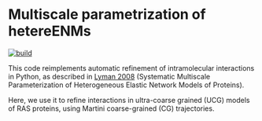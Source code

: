 # Multiscale parametrization of hetereENMs 

[![build](https://github.com/RohanS14/henm-python/actions/workflows/ci.yml/badge.svg)]([https://github.com/RohanS14/Most-Active-Cookie/actions/workflows/python-tests.yml](https://github.com/RohanS14/henm-python/actions/workflows/ci.yml))

This code reimplements automatic refinement of intramolecular interactions in Python, as described in [Lyman 2008]([url](https://pmc.ncbi.nlm.nih.gov/articles/PMC2567941/)) (Systematic Multiscale Parameterization of Heterogeneous Elastic Network Models of Proteins).

Here, we use it to refine interactions in ultra-coarse grained (UCG) models of RAS proteins, using Martini coarse-grained (CG) trajectories.
